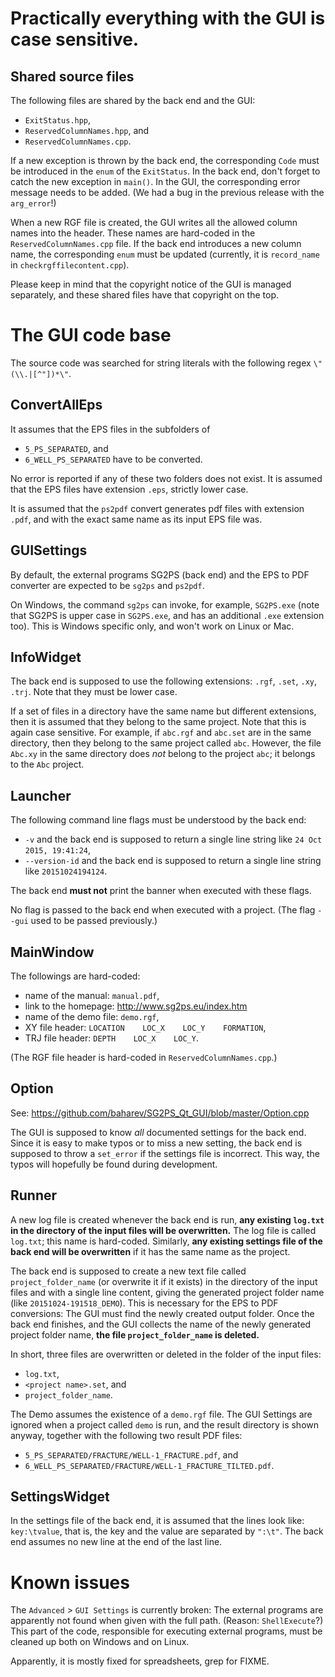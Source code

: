 
**Practically everything with the GUI is case sensitive.**
==========================================================


Shared source files
-------------------

The following files are shared by the back end and the GUI:
 
 - `ExitStatus.hpp`,
 - `ReservedColumnNames.hpp`, and
 - `ReservedColumnNames.cpp`.

If a new exception is thrown by the back end, the corresponding 
`Code` must be introduced in the `enum` of the `ExitStatus`. In the back
end, don't forget to catch the new exception in `main()`. In the GUI, 
the corresponding error message needs to be added. (We had a bug in the
previous release with the `arg_error`!)

When a new RGF file is created, the GUI writes all the allowed column 
names into the header. These names are hard-coded in the 
`ReservedColumnNames.cpp` file. If the back end introduces a new column
name, the corresponding `enum` must be updated (currently, it is 
`record_name` in `checkrgffilecontent.cpp`).
 
Please keep in mind that the copyright notice of the GUI is managed 
separately, and these shared files have that copyright on the top.


The GUI code base
=================

The source code was searched for string literals with the following 
regex `\"(\\.|[^"])*\"`.


ConvertAllEps
-------------

It assumes that the EPS files in the subfolders of 

 - `5_PS_SEPARATED`, and
 - `6_WELL_PS_SEPARATED` have to be converted.

No error is reported if any of these two folders does not exist. It is 
assumed that the EPS files have extension `.eps`, strictly lower case.

It is assumed that the `ps2pdf` convert generates pdf files with 
extension `.pdf`, and with the exact same name as its input EPS file 
was.


GUISettings
-----------

By default, the external programs SG2PS (back end) and the EPS to PDF 
converter are expected to be `sg2ps` and `ps2pdf`. 

On Windows, the command `sg2ps` can invoke, for example, `SG2PS.exe` 
(note that SG2PS is upper case in `SG2PS.exe`, and has an additional 
`.exe` extension too). This is Windows specific only, and won't work on 
Linux or Mac.


InfoWidget
----------

The back end is supposed to use the following extensions: 
`.rgf`, `.set`, `.xy`, `.trj`. Note that they must be lower case.

If a set of files in a directory have the same name but different 
extensions, then it is assumed that they belong to the same project. 
Note that this is again case sensitive. For example, if `abc.rgf` and 
`abc.set` are in the same directory, then they belong to the same 
project called `abc`. However, the file `Abc.xy` in the same directory
does *not* belong to the project `abc`; it belongs to the `Abc` project.


Launcher
--------

The following command line flags must be understood by the back end: 

 - `-v` and the back end is supposed to return a single line string like
   `24 Oct 2015, 19:41:24`,
 - `--version-id` and the back end is supposed to return a single line 
   string like `20151024194124`.

The back end **must not** print the banner when executed with these 
flags.

No flag is passed to the back end when executed with a project. (The 
flag `--gui` used to be passed previously.)


MainWindow
----------

The followings are hard-coded:

 - name of the manual: `manual.pdf`,
 - link to the homepage: http://www.sg2ps.eu/index.htm
 - name of the demo file: `demo.rgf`,
 - XY file header: `LOCATION    LOC_X    LOC_Y    FORMATION`,
 - TRJ file header: `DEPTH    LOC_X    LOC_Y`.

(The RGF file header is hard-coded in `ReservedColumnNames.cpp`.)


Option
------

See: https://github.com/baharev/SG2PS_Qt_GUI/blob/master/Option.cpp

The GUI is supposed to know *all* documented settings for the back end.
Since it is easy to make typos or to miss a new setting, the back end is
supposed to throw a `set_error` if the settings file is incorrect. This 
way, the typos will hopefully be found during development.


Runner
------

A new log file is created whenever the back end is run, **any existing 
`log.txt` in the directory of the input files will be 
overwritten.** The log file is called `log.txt`; this name is 
hard-coded. Similarly, **any existing settings file of the back end will
be overwritten** if it has the same name as the project.

The back end is supposed to create a new text file called 
`project_folder_name` (or overwrite it if it exists) in the directory of
the input files and with a single line content, giving the generated 
project folder name (like `20151024-191518_DEMO`). This is necessary for
the EPS to PDF conversions: The GUI must find the newly created output 
folder. Once the back end finishes, and the GUI collects the name of the 
newly generated project folder name, **the file `project_folder_name`
is deleted.**

In short, three files are overwritten or deleted in the folder of the 
input files:

 - `log.txt`,
 - `<project name>.set`, and
 - `project_folder_name`.

The Demo assumes the existence of a `demo.rgf` file. The GUI Settings 
are ignored when a project called `demo` is run, and the result 
directory is shown anyway, together with the following two result PDF 
files:

 - `5_PS_SEPARATED/FRACTURE/WELL-1_FRACTURE.pdf`, and
 - `6_WELL_PS_SEPARATED/FRACTURE/WELL-1_FRACTURE_TILTED.pdf`.


SettingsWidget
--------------

In the settings file of the back end, it is assumed that the lines look 
like: `key:\tvalue`, that is, the key and the value are separated by 
`":\t"`. The back end assumes no new line at the end of the last line.



Known issues
============

The `Advanced` > `GUI Settings` is currently broken: The external 
programs are apparently not found when given with the full path. 
(Reason: `ShellExecute`?) This part of the code, responsible for 
executing external programs, must be cleaned up both on Windows and on 
Linux.

Apparently, it is mostly fixed for spreadsheets, grep for FIXME.
